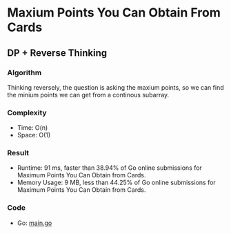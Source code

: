 # Maxium Points You Can Obtain From Cards


## DP + Reverse Thinking


### Algorithm

Thinking reversely, the question is asking the maxium points, so we can find the minium points we can get from a continous subarray.

### Complexity

- Time: O(n)
- Space: O(1)

### Result

- Runtime: 91 ms, faster than 38.94% of Go online submissions for Maximum Points You Can Obtain from Cards.
- Memory Usage: 9 MB, less than 44.25% of Go online submissions for Maximum Points You Can Obtain from Cards.

### Code

- Go: [main.go](#maingo)